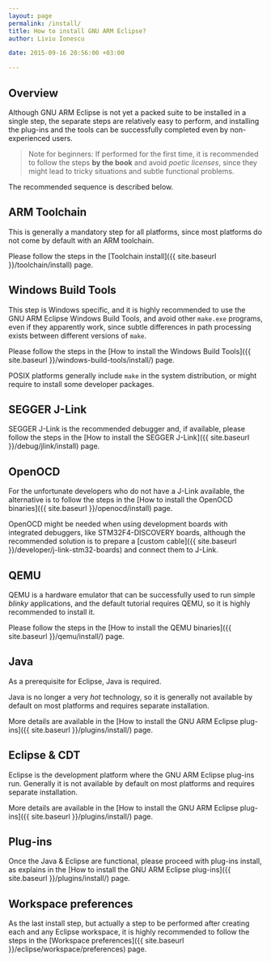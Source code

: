 ```yaml
---
layout: page
permalink: /install/
title: How to install GNU ARM Eclipse?
author: Liviu Ionescu

date: 2015-09-16 20:56:00 +03:00

---
```


## Overview

Although GNU ARM Eclipse is not yet a packed suite to be installed in a single step, the separate steps are relatively easy to perform, and installing the plug-ins and the tools can be successfully completed even by non-experienced users.

> Note for beginners: If performed for the first time, it is recommended to follow the steps **by the book** and avoid _poetic licenses_, since they might lead to tricky situations and subtle functional problems.

The recommended sequence is described below.

## ARM Toolchain

This is generally a mandatory step for all platforms, since most platforms do not come by default with an ARM toolchain.

Please follow the steps in the [Toolchain install]({{ site.baseurl }}/toolchain/install) page.

## Windows Build Tools

This step is Windows specific, and it is highly recommended to use the GNU ARM Eclipse Windows Build Tools, and avoid other `make.exe` programs, even if they apparently work, since subtle differences in path processing exists between different versions of `make`.

Please follow the steps in the [How to install the Windows Build Tools]({{ site.baseurl }}/windows-build-tools/install/) page.

POSIX platforms generally include `make` in the system distribution, or might require to install some developer packages.

## SEGGER J-Link

SEGGER J-Link is the recommended debugger and, if available, please follow the steps in the [How to install the SEGGER J-Link]({{ site.baseurl }}/debug/jlink/install) page.

## OpenOCD

For the unfortunate developers who do not have a J-Link available, the alternative is to follow the steps in the [How to install the OpenOCD binaries]({{ site.baseurl }}/openocd/install) page.

OpenOCD might be needed when using development boards with integrated debuggers, like STM32F4-DISCOVERY boards, although the recommended solution is to prepare a [custom cable]({{ site.baseurl }}/developer/j-link-stm32-boards) and connect them to J-Link.

## QEMU

QEMU is a hardware emulator that can be successfully used to run simple _blinky_ applications, and the default tutorial requires QEMU, so it is highly recommended to install it.

Please follow the steps in the [How to install the QEMU binaries]({{ site.baseurl }}/qemu/install/) page.

## Java

As a prerequisite for Eclipse, Java is required.

Java is no longer a very _hot_ technology, so it is generally not available by default on most platforms and requires separate installation.

More details are available in the [How to install the GNU ARM Eclipse plug-ins]({{ site.baseurl }}/plugins/install/) page.

## Eclipse & CDT

Eclipse is the development platform where the GNU ARM Eclipse plug-ins run. Generally it is not available by default on most platforms and requires separate installation.

More details are available in the [How to install the GNU ARM Eclipse plug-ins]({{ site.baseurl }}/plugins/install/) page.

## Plug-ins

Once the Java & Eclipse are functional, please proceed with plug-ins install, as explains in the  [How to install the GNU ARM Eclipse plug-ins]({{ site.baseurl }}/plugins/install/) page.

## Workspace preferences

As the last install step, but actually a step to be performed after creating each and any Eclipse workspace, it is highly recommended to follow the steps in the [Workspace preferences]({{ site.baseurl }}/eclipse/workspace/preferences) page.
